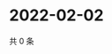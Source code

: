 # 2022-02-02

共 0 条

<!-- BEGIN WEIBO -->
<!-- 最后更新时间 Wed Feb 02 2022 06:10:51 GMT+0800 (China Standard Time) -->

<!-- END WEIBO -->
